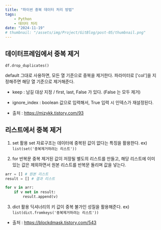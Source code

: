 ```yaml
---
title: "파이썬 중복 데이터 처리 방법"
tags:
    - Python
    - 데이터 처리
date: "2024-11-19"
# thumbnail: "/assets/img/Project/GitBlog/post-05/thumbnail.png"
---
```


## 데이터프레임에서 중복 제거

```
df.drop_duplicates()
```

default 그대로 사용하면, 모든 열 기준으로 중복을 제거한다.
파라미터로 ['col']을 지정해주면 해당 열 기준으로 제거해준다.
- keep : 남길 대상 지정 / first, last, False 가 있다. (False 는 모두 제거)
- ignore_index : boolean 값으로 입력해서, True 입력 시 인덱스가 재설정된다.

- 출처 : <https://mizykk.tistory.com/93>

## 리스트에서 중복 제거

1. set 활용
  set 자료구조는 데이터에 중복된 값이 없다는 특징을 활용한다.
  ex) `list(set('중복제거하려는 리스트'))`

2. for 반복문
  중복 제거된 값이 저장될 별도의 리스트를 만들고, 해당 리스트에 이미 있는 값은 제외하면서 원본 리스트를 반복문 돌리며 값을 넣는다.
  ```python
  arr = [] # 원본 리스트
  result = [] # 결과 리스트
  
  for v in arr:
      if v not in result:
          result.append(v)
  ```

3. dict 활용
  딕셔너리의 키 값이 중복 불가인 성질을 활용해준다.
  ex) `list(dict.fromkeys('중복제거하려는 리스트'))`

- 출처 : <https://blockdmask.tistory.com/543>